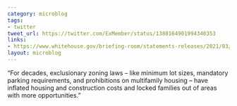 ```yaml
---
category: microblog
tags:
- twitter
tweet_url: https://twitter.com/ExMember/status/1380164901994340353
links:
- https://www.whitehouse.gov/briefing-room/statements-releases/2021/03/31/fact-sheet-the-american-jobs-plan/
layout: microblog
---
```

“For decades, exclusionary zoning laws – like minimum lot sizes, mandatory parking requirements, and prohibitions on multifamily housing – have inflated housing and construction costs and locked families out of areas with more opportunities.”
